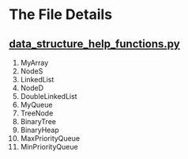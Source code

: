 # The File Details
## [data_structure_help_functions.py](./data_structure_help_functions.py)
1. MyArray
2. NodeS
3. LinkedList
4. NodeD
5. DoubleLinkedList
6. MyQueue
7. TreeNode
8. BinaryTree
9. BinaryHeap
10. MaxPriorityQueue
11. MinPriorityQueue